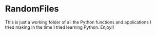 # RandomFiles
This is just a working folder of all the Python functions and applications I tried making in the time I tried learning Python.
Enjoy!!
